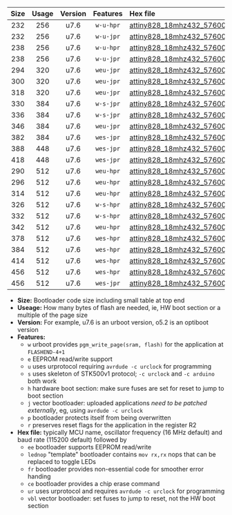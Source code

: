 |Size|Usage|Version|Features|Hex file|
|:-:|:-:|:-:|:-:|:--|
|232|256|u7.6|`w-u-hpr`|[attiny828_18mhz432_57600bps_ur.hex](https://raw.githubusercontent.com/stefanrueger/urboot/main/bootloaders/attiny828/fcpu_18mhz432/57600_bps/attiny828_18mhz432_57600bps_ur.hex)|
|232|256|u7.6|`w-u-jpr`|[attiny828_18mhz432_57600bps_ur_vbl.hex](https://raw.githubusercontent.com/stefanrueger/urboot/main/bootloaders/attiny828/fcpu_18mhz432/57600_bps/attiny828_18mhz432_57600bps_ur_vbl.hex)|
|238|256|u7.6|`w-u-hpr`|[attiny828_18mhz432_57600bps_lednop_ur.hex](https://raw.githubusercontent.com/stefanrueger/urboot/main/bootloaders/attiny828/fcpu_18mhz432/57600_bps/attiny828_18mhz432_57600bps_lednop_ur.hex)|
|238|256|u7.6|`w-u-jpr`|[attiny828_18mhz432_57600bps_lednop_ur_vbl.hex](https://raw.githubusercontent.com/stefanrueger/urboot/main/bootloaders/attiny828/fcpu_18mhz432/57600_bps/attiny828_18mhz432_57600bps_lednop_ur_vbl.hex)|
|294|320|u7.6|`weu-jpr`|[attiny828_18mhz432_57600bps_ee_ur_vbl.hex](https://raw.githubusercontent.com/stefanrueger/urboot/main/bootloaders/attiny828/fcpu_18mhz432/57600_bps/attiny828_18mhz432_57600bps_ee_ur_vbl.hex)|
|300|320|u7.6|`weu-jpr`|[attiny828_18mhz432_57600bps_ee_lednop_ur_vbl.hex](https://raw.githubusercontent.com/stefanrueger/urboot/main/bootloaders/attiny828/fcpu_18mhz432/57600_bps/attiny828_18mhz432_57600bps_ee_lednop_ur_vbl.hex)|
|318|320|u7.6|`weu-jpr`|[attiny828_18mhz432_57600bps_ee_lednop_fr_ur_vbl.hex](https://raw.githubusercontent.com/stefanrueger/urboot/main/bootloaders/attiny828/fcpu_18mhz432/57600_bps/attiny828_18mhz432_57600bps_ee_lednop_fr_ur_vbl.hex)|
|330|384|u7.6|`w-s-jpr`|[attiny828_18mhz432_57600bps_vbl.hex](https://raw.githubusercontent.com/stefanrueger/urboot/main/bootloaders/attiny828/fcpu_18mhz432/57600_bps/attiny828_18mhz432_57600bps_vbl.hex)|
|336|384|u7.6|`w-s-jpr`|[attiny828_18mhz432_57600bps_lednop_vbl.hex](https://raw.githubusercontent.com/stefanrueger/urboot/main/bootloaders/attiny828/fcpu_18mhz432/57600_bps/attiny828_18mhz432_57600bps_lednop_vbl.hex)|
|346|384|u7.6|`weu-jpr`|[attiny828_18mhz432_57600bps_ee_lednop_fr_ce_ur_vbl.hex](https://raw.githubusercontent.com/stefanrueger/urboot/main/bootloaders/attiny828/fcpu_18mhz432/57600_bps/attiny828_18mhz432_57600bps_ee_lednop_fr_ce_ur_vbl.hex)|
|382|384|u7.6|`wes-jpr`|[attiny828_18mhz432_57600bps_ee_vbl.hex](https://raw.githubusercontent.com/stefanrueger/urboot/main/bootloaders/attiny828/fcpu_18mhz432/57600_bps/attiny828_18mhz432_57600bps_ee_vbl.hex)|
|388|448|u7.6|`wes-jpr`|[attiny828_18mhz432_57600bps_ee_lednop_vbl.hex](https://raw.githubusercontent.com/stefanrueger/urboot/main/bootloaders/attiny828/fcpu_18mhz432/57600_bps/attiny828_18mhz432_57600bps_ee_lednop_vbl.hex)|
|418|448|u7.6|`wes-jpr`|[attiny828_18mhz432_57600bps_ee_lednop_fr_vbl.hex](https://raw.githubusercontent.com/stefanrueger/urboot/main/bootloaders/attiny828/fcpu_18mhz432/57600_bps/attiny828_18mhz432_57600bps_ee_lednop_fr_vbl.hex)|
|290|512|u7.6|`weu-hpr`|[attiny828_18mhz432_57600bps_ee_ur.hex](https://raw.githubusercontent.com/stefanrueger/urboot/main/bootloaders/attiny828/fcpu_18mhz432/57600_bps/attiny828_18mhz432_57600bps_ee_ur.hex)|
|296|512|u7.6|`weu-hpr`|[attiny828_18mhz432_57600bps_ee_lednop_ur.hex](https://raw.githubusercontent.com/stefanrueger/urboot/main/bootloaders/attiny828/fcpu_18mhz432/57600_bps/attiny828_18mhz432_57600bps_ee_lednop_ur.hex)|
|314|512|u7.6|`weu-hpr`|[attiny828_18mhz432_57600bps_ee_lednop_fr_ur.hex](https://raw.githubusercontent.com/stefanrueger/urboot/main/bootloaders/attiny828/fcpu_18mhz432/57600_bps/attiny828_18mhz432_57600bps_ee_lednop_fr_ur.hex)|
|326|512|u7.6|`w-s-hpr`|[attiny828_18mhz432_57600bps.hex](https://raw.githubusercontent.com/stefanrueger/urboot/main/bootloaders/attiny828/fcpu_18mhz432/57600_bps/attiny828_18mhz432_57600bps.hex)|
|332|512|u7.6|`w-s-hpr`|[attiny828_18mhz432_57600bps_lednop.hex](https://raw.githubusercontent.com/stefanrueger/urboot/main/bootloaders/attiny828/fcpu_18mhz432/57600_bps/attiny828_18mhz432_57600bps_lednop.hex)|
|342|512|u7.6|`weu-hpr`|[attiny828_18mhz432_57600bps_ee_lednop_fr_ce_ur.hex](https://raw.githubusercontent.com/stefanrueger/urboot/main/bootloaders/attiny828/fcpu_18mhz432/57600_bps/attiny828_18mhz432_57600bps_ee_lednop_fr_ce_ur.hex)|
|378|512|u7.6|`wes-hpr`|[attiny828_18mhz432_57600bps_ee.hex](https://raw.githubusercontent.com/stefanrueger/urboot/main/bootloaders/attiny828/fcpu_18mhz432/57600_bps/attiny828_18mhz432_57600bps_ee.hex)|
|384|512|u7.6|`wes-hpr`|[attiny828_18mhz432_57600bps_ee_lednop.hex](https://raw.githubusercontent.com/stefanrueger/urboot/main/bootloaders/attiny828/fcpu_18mhz432/57600_bps/attiny828_18mhz432_57600bps_ee_lednop.hex)|
|414|512|u7.6|`wes-hpr`|[attiny828_18mhz432_57600bps_ee_lednop_fr.hex](https://raw.githubusercontent.com/stefanrueger/urboot/main/bootloaders/attiny828/fcpu_18mhz432/57600_bps/attiny828_18mhz432_57600bps_ee_lednop_fr.hex)|
|456|512|u7.6|`wes-hpr`|[attiny828_18mhz432_57600bps_ee_lednop_fr_ce.hex](https://raw.githubusercontent.com/stefanrueger/urboot/main/bootloaders/attiny828/fcpu_18mhz432/57600_bps/attiny828_18mhz432_57600bps_ee_lednop_fr_ce.hex)|
|456|512|u7.6|`wes-jpr`|[attiny828_18mhz432_57600bps_ee_lednop_fr_ce_vbl.hex](https://raw.githubusercontent.com/stefanrueger/urboot/main/bootloaders/attiny828/fcpu_18mhz432/57600_bps/attiny828_18mhz432_57600bps_ee_lednop_fr_ce_vbl.hex)|

- **Size:** Bootloader code size including small table at top end
- **Useage:** How many bytes of flash are needed, ie, HW boot section or a multiple of the page size
- **Version:** For example, u7.6 is an urboot version, o5.2 is an optiboot version
- **Features:**
  + `w` urboot provides `pgm_write_page(sram, flash)` for the application at `FLASHEND-4+1`
  + `e` EEPROM read/write support
  + `u` uses urprotocol requiring `avrdude -c urclock` for programming
  + `s` uses skeleton of STK500v1 protocol; `-c urclock` and `-c arduino` both work
  + `h` hardware boot section: make sure fuses are set for reset to jump to boot section
  + `j` vector bootloader: uploaded applications *need to be patched externally*, eg, using `avrdude -c urclock`
  + `p` bootloader protects itself from being overwritten
  + `r` preserves reset flags for the application in the register R2
- **Hex file:** typically MCU name, oscillator frequency (16 MHz default) and baud rate (115200 default) followed by
  + `ee` bootloader supports EEPROM read/write
  + `lednop` "template" bootloader contains `mov rx,rx` nops that can be replaced to toggle LEDs
  + `fr` bootloader provides non-essential code for smoother error handing
  + `ce` bootloader provides a chip erase command
  + `ur` uses urprotocol and requires `avrdude -c urclock` for programming
  + `vbl` vector bootloader: set fuses to jump to reset, not the HW boot section
